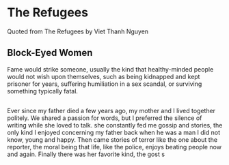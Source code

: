 # The Refugees
Quoted from The Refugees by Viet Thanh Nguyen

## Block-Eyed Women

Fame would strike someone, usually the kind that healthy-minded people would not wish upon themselves, such as being kidnapped and kept prisoner for years, suffering humiliation in a sex scandal, or surviving something typically fatal.
##
Ever since my father died a few years ago, my mother and I lived together politely. We shared a passion for words, but I preferred the  silence of writing while she loved to talk. she constantly fed me gossip and stories, the only kind I enjoyed concerning my father back when he was a man I did not know, young and happy. Then came stories of terror like the one about the reporter, the moral being that life, like the police, enjoys beating people now and again. Finally there was her favorite kind, the gost s  


<!--stackedit_data:
eyJoaXN0b3J5IjpbNjE1NTU1MDQzXX0=
-->